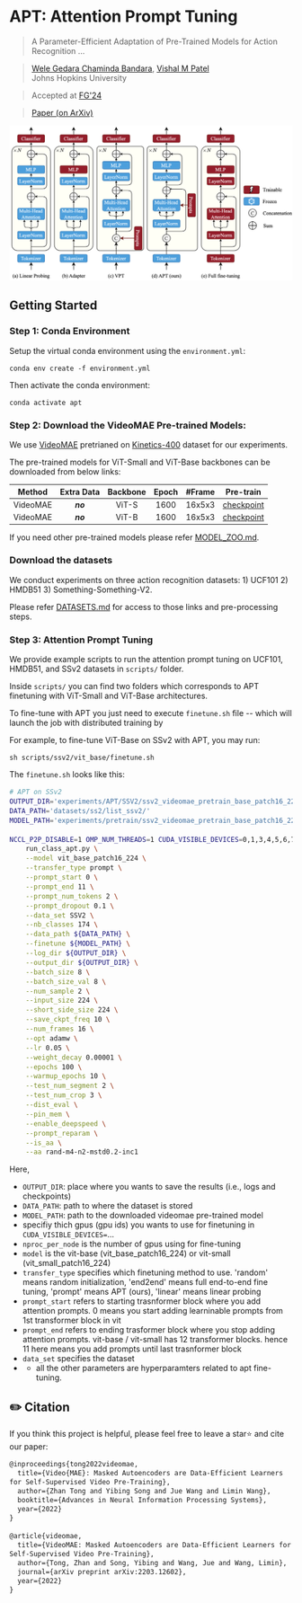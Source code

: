 # APT: Attention Prompt Tuning
> A Parameter-Efficient Adaptation of Pre-Trained Models for Action Recognition ...<br>

> [Wele Gedara Chaminda Bandara](https://github.com/wgcban), [Vishal M Patel](https://engineering.jhu.edu/vpatel36/team/vishalpatel/)<br>Johns Hopkins University

> Accepted at [FG'24](https://fg2024.ieee-biometrics.org)

> [Paper (on ArXiv)](https://arxiv.org/abs/xxxx)<br>

![VideoMAE Framework](figs/apt.png)

## Getting Started

### Step 1: Conda Environment

Setup the virtual conda environment using the `environment.yml`:
```
conda env create -f environment.yml
```

Then activate the conda environment:
```
conda activate apt
```

### Step 2: Download the VideoMAE Pre-trained Models:

We use [VideoMAE](https://github.com/MCG-NJU/VideoMAE) pretrianed on [Kinetics-400](https://github.com/cvdfoundation/kinetics-dataset) dataset for our experiments.

The pre-trained models for ViT-Small and ViT-Base backbones can be downloaded from below links:

|  Method  | Extra Data | Backbone | Epoch | \#Frame |                          Pre-train                           |
| :------: | :--------: | :------: | :---: | :-----: | :----------------------------------------------------------: |
| VideoMAE |  ***no***  |  ViT-S   |  1600  | 16x5x3  | [checkpoint](https://drive.google.com/file/d/1nU-H1u3eJ-VuyCveU7v-WIOcAVxs5Hww/view?usp=sharing) |
| VideoMAE |  ***no***  |  ViT-B   | 1600  | 16x5x3  | [checkpoint](https://drive.google.com/file/d/1tEhLyskjb755TJ65ptsrafUG2llSwQE1/view?usp=sharing) |

If you need other pre-trained models please refer [MODEL_ZOO.md](https://github.com/wgcban/apt/blob/main/MODEL_ZOO.md).

### Download the datasets

We conduct experiments on three action recognition datasets: 1) UCF101 2) HMDB51 3) Something-Something-V2. 

Please refer [DATASETS.md](https://github.com/wgcban/apt/blob/main/DATASET.md) for access to those links and pre-processing steps.

### Step 3: Attention Prompt Tuning

We provide example scripts to run the attention prompt tuning on UCF101, HMDB51, and SSv2 datasets in `scripts/` folder.

Inside `scripts/` you can find two folders which corresponds to APT finetuning with ViT-Small and ViT-Base architectures. 

To fine-tune with APT you just need to execute `finetune.sh` file -- which will launch the job with distributed training by


For example, to fine-tune ViT-Base on SSv2 with APT, you may run:
```
sh scripts/ssv2/vit_base/finetune.sh
```

The `finetune.sh` looks like this:

```bash
# APT on SSv2
OUTPUT_DIR='experiments/APT/SSV2/ssv2_videomae_pretrain_base_patch16_224_frame_16x2_tube_mask_ratio_0.9_e2400/adam_mome9e-1_wd1e-5_lr5se-2_pl2_ps0_pe11_drop10'
DATA_PATH='datasets/ss2/list_ssv2/'
MODEL_PATH='experiments/pretrain/ssv2_videomae_pretrain_base_patch16_224_frame_16x2_tube_mask_ratio_0.9_e2400/checkpoint.pth'

NCCL_P2P_DISABLE=1 OMP_NUM_THREADS=1 CUDA_VISIBLE_DEVICES=0,1,3,4,5,6,7,8 python -m torch.distributed.launch --nproc_per_node=8 \
    run_class_apt.py \
    --model vit_base_patch16_224 \
    --transfer_type prompt \
    --prompt_start 0 \
    --prompt_end 11 \
    --prompt_num_tokens 2 \
    --prompt_dropout 0.1 \
    --data_set SSV2 \
    --nb_classes 174 \
    --data_path ${DATA_PATH} \
    --finetune ${MODEL_PATH} \
    --log_dir ${OUTPUT_DIR} \
    --output_dir ${OUTPUT_DIR} \
    --batch_size 8 \
    --batch_size_val 8 \
    --num_sample 2 \
    --input_size 224 \
    --short_side_size 224 \
    --save_ckpt_freq 10 \
    --num_frames 16 \
    --opt adamw \
    --lr 0.05 \
    --weight_decay 0.00001 \
    --epochs 100 \
    --warmup_epochs 10 \
    --test_num_segment 2 \
    --test_num_crop 3 \
    --dist_eval \
    --pin_mem \
    --enable_deepspeed \
    --prompt_reparam \
    --is_aa \
    --aa rand-m4-n2-mstd0.2-inc1

```

Here,

- `OUTPUT_DIR`: place where you wants to save the results (i.e., logs and checkpoints)
- `DATA_PATH`: path to where the dataset is stored
- `MODEL_PATH`: path to the downloaded videomae pre-trained model
- specifiy thich gpus (gpu ids) you wants to use for finetuning in `CUDA_VISIBLE_DEVICES=`...
- `nproc_per_node` is the number of gpus using for fine-tuning
- `model` is the vit-base (vit_base_patch16_224) or vit-small (vit_small_patch16_224)
- `transfer_type` specifies which finetuning method to use. 'random' means random initialization, 'end2end' means full end-to-end fine tuning, 'prompt' means APT (ours), 'linear' means linear probing
- `prompt_start` refers to starting trasnformer block where you add attention prompts. 0 means you start adding learninable prompts from 1st transformer block in vit
- `prompt_end` refers to ending trasformer block where you stop adding attention prompts. vit-base / vit-small has 12 transformer blocks. hence 11 here means you add prompts until last trasnformer block
- `data_set` specifies the dataset
- * all the other parameters are hyperparamters related to apt fine-tuning. 




## ✏️ Citation

If you think this project is helpful, please feel free to leave a star⭐️ and cite our paper:

```
@inproceedings{tong2022videomae,
  title={Video{MAE}: Masked Autoencoders are Data-Efficient Learners for Self-Supervised Video Pre-Training},
  author={Zhan Tong and Yibing Song and Jue Wang and Limin Wang},
  booktitle={Advances in Neural Information Processing Systems},
  year={2022}
}

@article{videomae,
  title={VideoMAE: Masked Autoencoders are Data-Efficient Learners for Self-Supervised Video Pre-Training},
  author={Tong, Zhan and Song, Yibing and Wang, Jue and Wang, Limin},
  journal={arXiv preprint arXiv:2203.12602},
  year={2022}
}
```
